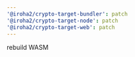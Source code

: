 ```yaml
---
'@iroha2/crypto-target-bundler': patch
'@iroha2/crypto-target-node': patch
'@iroha2/crypto-target-web': patch
---
```


rebuild WASM
